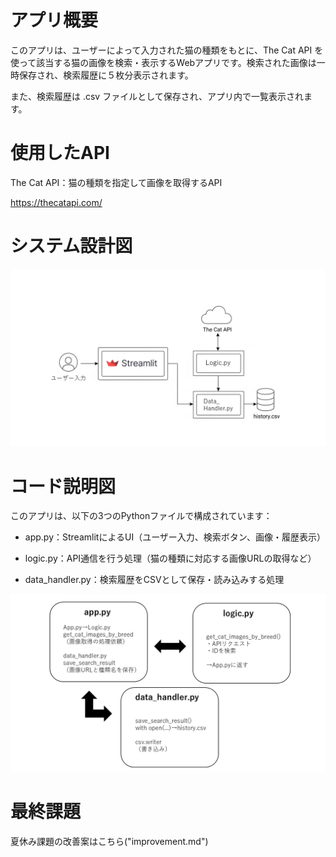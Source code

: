 # アプリ概要
このアプリは、ユーザーによって入力された猫の種類をもとに、The Cat API を使って該当する猫の画像を検索・表示するWebアプリです。検索された画像は一時保存され、検索履歴に５枚分表示されます。

また、検索履歴は .csv ファイルとして保存され、アプリ内で一覧表示されます。

# 使用したAPI
The Cat API：猫の種類を指定して画像を取得するAPI

https://thecatapi.com/


# システム設計図
![system_diagram](overview.png)


# コード説明図
このアプリは、以下の3つのPythonファイルで構成されています：

- app.py：StreamlitによるUI（ユーザー入力、検索ボタン、画像・履歴表示）

- logic.py：API通信を行う処理（猫の種類に対応する画像URLの取得など）

- data_handler.py：検索履歴をCSVとして保存・読み込みする処理

![layout_diagram](cord.png)


# 最終課題
夏休み課題の改善案はこちら("improvement.md")